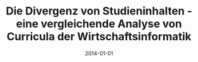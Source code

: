 ---
abstract: ''
authors:
- Martina Hiesinger
date: '2014-01-01'
featured: false
links:
- name: Publik
  url: https://publik.tuwien.ac.at/showentry.php?ID=247866&lang=1
publication_types:
- '7'
publishDate: '2014-01-01'
title: Die Divergenz von Studieninhalten - eine vergleichende Analyse von Curricula
  der Wirtschaftsinformatik
url_pdf: http://publik.tuwien.ac.at/files/PubDat_247866.pdf
---